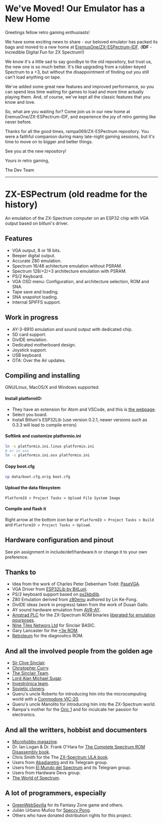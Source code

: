 # We've Moved! Our Emulator has a New Home

Greetings fellow retro gaming enthusiasts!

We have some exciting news to share - our beloved emulator has packed its bags and moved to a new home at [EremusOne/ZX-ESPectrum-IDF](https://github.com/EremusOne/ZX-ESPectrum-IDF). (**IDF** - Incredible Digital Fun for ZX Spectrum!)

We know it's a little sad to say goodbye to the old repository, but trust us, the new one is so much better. It's like upgrading from a rubber-keyed Spectrum to a +3, but without the disappointment of finding out you still can't load anything on tape.

We've added some great new features and improved performance, so you can spend less time waiting for games to load and more time actually playing them. And, of course, we've kept all the classic features that you know and love.

So, what are you waiting for? Come join us in our new home at EremusOne/ZX-ESPectrum-IDF, and experience the joy of retro gaming like never before.

Thanks for all the good times, rampa069/ZX-ESPectrum repository. You were a faithful companion during many late-night gaming sessions, but it's time to move on to bigger and better things.

See you at the new repository!

Yours in retro gaming,

The Dev Team

---

# ZX-ESPectrum (old readme for the history)

An emulation of the ZX-Spectrum computer on an ESP32 chip with VGA output based on bitluni's driver.

## Features

- VGA output, 8 or 16 bits.
- Beeper digital output.
- Accurate Z80 emulation.
- Spectrum 16/48 achitecture emulation without PSRAM.
- Spectrum 128/+2/+3 architecture emulation with PSRAM.
- PS/2 Keyboard.
- VGA OSD menu: Configuration, and architecture selection, ROM and SNA.
- Tape save and loading.
- SNA snapshot loading.
- Internal SPIFFS support.

## Work in progress

- AY-3-8910 emulation and sound output with dedicated chip.
- SD card support.
- DivIDE emulation.
- Dedicated motherboard design.
- Joystick support.
- USB keyboard.
- OTA: Over the Air updates.

## Compiling and installing

GNU/Linux, MacOS/X and Windows supported.

#### Install platformIO:

- They have an extension for Atom and VSCode, and this is [the webpage](https://platformio.org/).
- Select you board.
- Install Bitluni's ESP32Lib (use version 0.2.1, newer versions such as 0.3.3 will lead to compile errors)

#### Softlink and customize platformio.ini

```bash
ln -s platformio.ini.linux platformio.ini
# or in osx
ln -s platformio.ini.osx platformio.ini
```

#### Copy boot.cfg

```bash
cp data/boot.cfg.orig boot.cfg
```

#### Upload the data filesystem

`PlatformIO > Project Tasks > Upload File System Image`

#### Compile and flash it

Right arrow at the bottom icon bar or `PlatformIO > Project Tasks > Build` and `PlatformIO > Project Tasks > Upload`.

## Hardware configuration and pinout

See pin assignment in include/def/hardware.h or change it to your own preference.

## Thanks to

- Idea from the work of Charles Peter Debenham Todd: [PaseVGA](https://github.com/retrogubbins/paseVGA).
- VGA Driver from [ESP32Lib by BitLuni](https://github.com/bitluni/ESP32Lib).
- PS/2 keyboard support based on [ps2kbdlib](https://github.com/michalhol/ps2kbdlib).
- Z80 Emulation derived from [z80emu](https://github.com/anotherlin/z80emu) authored by Lin Ke-Fong.
- DivIDE ideas (work in progress) taken from the work of Dusan Gallo.
- AY sound hardware emulation from [AVR-AY](https://www.avray.ru/).
- [Amstrad PLC](http://www.amstrad.com) for the ZX-Spectrum ROM binaries [liberated for emulation pourposes](http://www.worldofspectrum.org/permits/amstrad-roms.txt).
- [Nine Tiles Networs Ltd](http://www.worldofspectrum.org/sinclairbasic/index.html) for Sinclair BASIC.
- Gary Lancaster for the [+3e ROM](http://www.worldofspectrum.org/zxplus3e/).
- [Retroleum](http://blog.retroleum.co.uk/electronics-articles/a-diagnostic-rom-image-for-the-zx-spectrum/) for the diagnostics ROM.

## And all the involved people from the golden age

- [Sir Clive Sinclair](https://en.wikipedia.org/wiki/Clive_Sinclair).
- [Christopher Curry](https://en.wikipedia.org/wiki/Christopher_Curry).
- [The Sinclair Team](https://en.wikipedia.org/wiki/Sinclair_Research).
- [Lord Alan Michael Sugar](https://en.wikipedia.org/wiki/Alan_Sugar).
- [Investrónica team](https://es.wikipedia.org/wiki/Investr%C3%B3nica).
- [Sovietic cloners](https://en.wikipedia.org/wiki/List_of_ZX_Spectrum_clones).
- Queru's uncle Roberto for introducing him into the microcomputing world with a [Commodore VIC-20](https://en.wikipedia.org/wiki/Commodore_VIC-20).
- Queru's uncle Manolito for introducing him into the ZX-Spectrum world.
- Rampa's mother for the [Oric 1](https://en.wikipedia.org/wiki/Oric#Oric-1) and for inculcate her passion for electronics.

## And all the writters, hobbist and documenters

- [Microhobby magazine](https://es.wikipedia.org/wiki/MicroHobby).
- Dr. Ian Logan & Dr. Frank O'Hara for [The Complete Spectrum ROM Disassembly book](http://freestuff.grok.co.uk/rom-dis/).
- Chris Smith for the The [ZX-Spectrum ULA book](http://www.zxdesign.info/book/).
- Users from [Abadiaretro](https://abadiaretro.com/) and its Telegram group.
- Users from [El Mundo del Spectrum](http://www.elmundodelspectrum.com/) and its Telegram group.
- Users from Hardware Devs group.
- [The World of Spectrum](http://www.worldofspectrum.org/).

## A lot of programmers, especially

- [GreenWebSevilla](https://www.instagram.com/greenwebsevilla/) for its Fantasy Zone game and others.
- Julián Urbano Muñoz for [Speccy Pong](https://www.instagram.com/greenwebsevilla/).
- Others who have donated distribution rights for this project.
